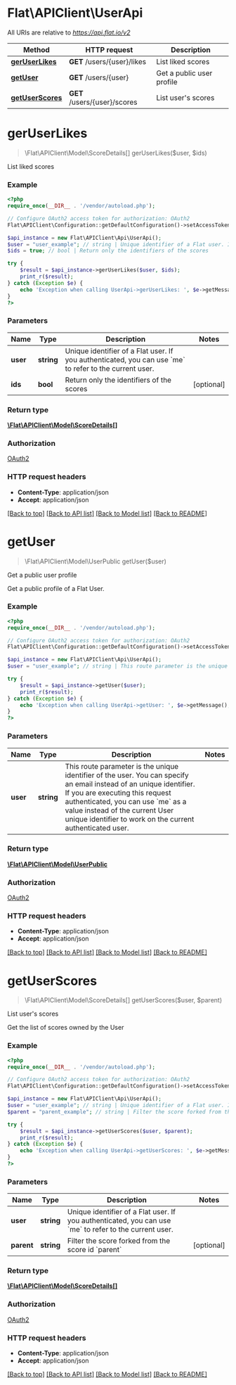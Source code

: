 # Flat\APIClient\UserApi

All URIs are relative to *https://api.flat.io/v2*

Method | HTTP request | Description
------------- | ------------- | -------------
[**gerUserLikes**](UserApi.md#gerUserLikes) | **GET** /users/{user}/likes | List liked scores
[**getUser**](UserApi.md#getUser) | **GET** /users/{user} | Get a public user profile
[**getUserScores**](UserApi.md#getUserScores) | **GET** /users/{user}/scores | List user&#39;s scores


# **gerUserLikes**
> \Flat\APIClient\Model\ScoreDetails[] gerUserLikes($user, $ids)

List liked scores

### Example
```php
<?php
require_once(__DIR__ . '/vendor/autoload.php');

// Configure OAuth2 access token for authorization: OAuth2
Flat\APIClient\Configuration::getDefaultConfiguration()->setAccessToken('YOUR_ACCESS_TOKEN');

$api_instance = new Flat\APIClient\Api\UserApi();
$user = "user_example"; // string | Unique identifier of a Flat user. If you authenticated, you can use `me` to refer to the current user.
$ids = true; // bool | Return only the identifiers of the scores

try {
    $result = $api_instance->gerUserLikes($user, $ids);
    print_r($result);
} catch (Exception $e) {
    echo 'Exception when calling UserApi->gerUserLikes: ', $e->getMessage(), PHP_EOL;
}
?>
```

### Parameters

Name | Type | Description  | Notes
------------- | ------------- | ------------- | -------------
 **user** | **string**| Unique identifier of a Flat user. If you authenticated, you can use &#x60;me&#x60; to refer to the current user. |
 **ids** | **bool**| Return only the identifiers of the scores | [optional]

### Return type

[**\Flat\APIClient\Model\ScoreDetails[]**](../Model/ScoreDetails.md)

### Authorization

[OAuth2](../../README.md#OAuth2)

### HTTP request headers

 - **Content-Type**: application/json
 - **Accept**: application/json

[[Back to top]](#) [[Back to API list]](../../README.md#documentation-for-api-endpoints) [[Back to Model list]](../../README.md#documentation-for-models) [[Back to README]](../../README.md)

# **getUser**
> \Flat\APIClient\Model\UserPublic getUser($user)

Get a public user profile

Get a public profile of a Flat User.

### Example
```php
<?php
require_once(__DIR__ . '/vendor/autoload.php');

// Configure OAuth2 access token for authorization: OAuth2
Flat\APIClient\Configuration::getDefaultConfiguration()->setAccessToken('YOUR_ACCESS_TOKEN');

$api_instance = new Flat\APIClient\Api\UserApi();
$user = "user_example"; // string | This route parameter is the unique identifier of the user. You can specify an email instead of an unique identifier. If you are executing this request authenticated, you can use `me` as a value instead of the current User unique identifier to work on the current authenticated user.

try {
    $result = $api_instance->getUser($user);
    print_r($result);
} catch (Exception $e) {
    echo 'Exception when calling UserApi->getUser: ', $e->getMessage(), PHP_EOL;
}
?>
```

### Parameters

Name | Type | Description  | Notes
------------- | ------------- | ------------- | -------------
 **user** | **string**| This route parameter is the unique identifier of the user. You can specify an email instead of an unique identifier. If you are executing this request authenticated, you can use &#x60;me&#x60; as a value instead of the current User unique identifier to work on the current authenticated user. |

### Return type

[**\Flat\APIClient\Model\UserPublic**](../Model/UserPublic.md)

### Authorization

[OAuth2](../../README.md#OAuth2)

### HTTP request headers

 - **Content-Type**: application/json
 - **Accept**: application/json

[[Back to top]](#) [[Back to API list]](../../README.md#documentation-for-api-endpoints) [[Back to Model list]](../../README.md#documentation-for-models) [[Back to README]](../../README.md)

# **getUserScores**
> \Flat\APIClient\Model\ScoreDetails[] getUserScores($user, $parent)

List user's scores

Get the list of scores owned by the User

### Example
```php
<?php
require_once(__DIR__ . '/vendor/autoload.php');

// Configure OAuth2 access token for authorization: OAuth2
Flat\APIClient\Configuration::getDefaultConfiguration()->setAccessToken('YOUR_ACCESS_TOKEN');

$api_instance = new Flat\APIClient\Api\UserApi();
$user = "user_example"; // string | Unique identifier of a Flat user. If you authenticated, you can use `me` to refer to the current user.
$parent = "parent_example"; // string | Filter the score forked from the score id `parent`

try {
    $result = $api_instance->getUserScores($user, $parent);
    print_r($result);
} catch (Exception $e) {
    echo 'Exception when calling UserApi->getUserScores: ', $e->getMessage(), PHP_EOL;
}
?>
```

### Parameters

Name | Type | Description  | Notes
------------- | ------------- | ------------- | -------------
 **user** | **string**| Unique identifier of a Flat user. If you authenticated, you can use &#x60;me&#x60; to refer to the current user. |
 **parent** | **string**| Filter the score forked from the score id &#x60;parent&#x60; | [optional]

### Return type

[**\Flat\APIClient\Model\ScoreDetails[]**](../Model/ScoreDetails.md)

### Authorization

[OAuth2](../../README.md#OAuth2)

### HTTP request headers

 - **Content-Type**: application/json
 - **Accept**: application/json

[[Back to top]](#) [[Back to API list]](../../README.md#documentation-for-api-endpoints) [[Back to Model list]](../../README.md#documentation-for-models) [[Back to README]](../../README.md)

